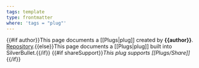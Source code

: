 ```yaml
---
tags: template
type: frontmatter
where: 'tags = "plug"'
---
```

{{#if author}}This page documents a [[Plugs|plug]] created by **{{author}}**. [Repository]({{repo}}).{{else}}This page documents a [[Plugs|plug]] built into SilverBullet.{{/if}}
{{#if shareSupport}}_This plug supports [[Plugs/Share]]_{{/if}}